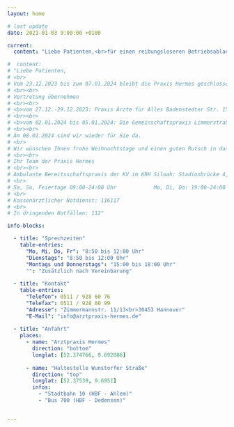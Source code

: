 ```yaml
---
layout: home 

# last update
date: 2021-01-03 9:00:00 +0100

current:
  content: "Liebe Patienten,<br>für einen reibungsloseren Betriebsablauf, sowohl für Sie als auch für uns als Praxisteam, können wir<br><b>Patienten ohne Termin nur noch bis 10:00 Uhr annehmen.</b> Wir danken für Ihr Verständnis.<br>Ihr Team der Praxis Hermes"

#  content: 
# "Liebe Patienten,
# <br>
# Vom 23.12.2023 bis zum 07.01.2024 bleibt die Praxis Hermes geschlossen.
# <br><br>
# Vertretung übernehmen
# <br><br>
# <b>vom 27.12.-29.12.2023: Praxis Ärzte für Alles Badenstedter Str. 15, 0511/440974 und die Praxis Lautenschlager, Lindener Marktplatz 2, 0511/3949970</b>
# <br><br>
# <b>vom 02.01.2024 bis 05.01.2024: Die Gemeinschaftspraxis Limmerstraße 78, 0511/31010080 und die Praxis Lautenschlager, Lindener Marktplatz 2, 0511/3949970</b>
# <br><br>
# Am 08.01.2024 sind wir wieder für Sie da.
# <br>
# Wir wünschen Ihnen frohe Weihnachtstage und einen guten Rutsch in das neue Jahr!
# <br><br>
# Ihr Team der Praxis Hermes
# <br><br>
# Ambulante Bereitsschaftspraxis der KV im KRH Siloah: Stadionbrücke 4, 30459 Hannover
# <br>
# Sa, So, Feiertage 09:00-24:00 Uhr            Mo, Di, Do: 19:00-24:00 Uhr            Mi, Fr: 16:00 – 24:00 Uhr
# <br>
# Kassenärztlicher Notdienst: 116117
# <br>
# In dringenden Notfällen: 112"

info-blocks:

  - title: "Sprechzeiten"
    table-entries:
      "Mo, Mi, Do, Fr": "8:50 bis 12:00 Uhr"
      "Dienstags": "8:50 bis 12:00 Uhr"
      "Montags und Donnerstags": "15:00 bis 18:00 Uhr"
      "": "Zusätzlich nach Vereinbarung"
  
  - title: "Kontakt"
    table-entries:
      "Telefon": 0511 / 928 60 76
      "Telefax": 0511 / 928 60 99
      "Adresse": "Zimmermannstr. 11/13<br>30453 Hannover"
      "E-Mail": "info@arztpraxis-hermes.de"
  
  - title: "Anfahrt"
    places:
      - name: "Arztpraxis Hermes"
        direction: "bottom"
        longlat: [52.374766, 9.692086]
      
      - name: "Haltestelle Wunstorfer Straße"
        direction: "top"
        longlat: [52.37539, 9.6951]
        infos:
          - "Stadtbahn 10 (HBF - Ahlem)"
          - "Bus 700 (HBF - Dedensen)"

      
---
```

